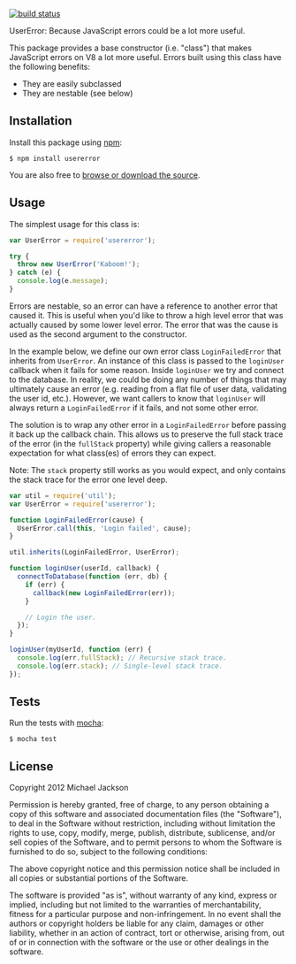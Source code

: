 [![build status](https://secure.travis-ci.org/mjijackson/usererror.png)](http://travis-ci.org/mjijackson/usererror)

UserError: Because JavaScript errors could be a lot more useful.

This package provides a base constructor (i.e. "class") that makes JavaScript errors on V8 a lot more useful. Errors built using this class have the following benefits:

  - They are easily subclassed
  - They are nestable (see below)

## Installation

Install this package using [npm](http://npmjs.org):

    $ npm install usererror

You are also free to [browse or download the source](https://github.com/mjijackson/error).

## Usage

The simplest usage for this class is:

```javascript
var UserError = require('usererror');

try {
  throw new UserError('Kaboom!');
} catch (e) {
  console.log(e.message);
}
```

Errors are nestable, so an error can have a reference to another error that caused it. This is useful when you'd like to throw a high level error that was actually caused by some lower level error. The error that was the cause is used as the second argument to the constructor.

In the example below, we define our own error class `LoginFailedError` that inherits from `UserError`. An instance of this class is passed to the `loginUser` callback when it fails for some reason. Inside `loginUser` we try and connect to the database. In reality, we could be doing any number of things that may ultimately cause an error (e.g. reading from a flat file of user data, validating the user id, etc.). However, we want callers to know that `loginUser` will always return a `LoginFailedError` if it fails, and not some other error.

The solution is to wrap any other error in a `LoginFailedError` before passing it back up the callback chain. This allows us to preserve the full stack trace of the error (in the `fullStack` property) while giving callers a reasonable expectation for what class(es) of errors they can expect.

Note: The `stack` property still works as you would expect, and only contains the stack trace for the error one level deep.

```javascript
var util = require('util');
var UserError = require('usererror');

function LoginFailedError(cause) {
  UserError.call(this, 'Login failed', cause);
}

util.inherits(LoginFailedError, UserError);

function loginUser(userId, callback) {
  connectToDatabase(function (err, db) {
    if (err) {
      callback(new LoginFailedError(err));
    }

    // Login the user.
  });
}

loginUser(myUserId, function (err) {
  console.log(err.fullStack); // Recursive stack trace.
  console.log(err.stack); // Single-level stack trace.
});
```

## Tests

Run the tests with [mocha](http://visionmedia.github.com/mocha/):

    $ mocha test

## License

Copyright 2012 Michael Jackson

Permission is hereby granted, free of charge, to any person obtaining a copy of this software and associated documentation files (the "Software"), to deal in the Software without restriction, including without limitation the rights to use, copy, modify, merge, publish, distribute, sublicense, and/or sell copies of the Software, and to permit persons to whom the Software is furnished to do so, subject to the following conditions:

The above copyright notice and this permission notice shall be included in all copies or substantial portions of the Software.

The software is provided "as is", without warranty of any kind, express or implied, including but not limited to the warranties of merchantability, fitness for a particular purpose and non-infringement. In no event shall the authors or copyright holders be liable for any claim, damages or other liability, whether in an action of contract, tort or otherwise, arising from, out of or in connection with the software or the use or other dealings in the software.
